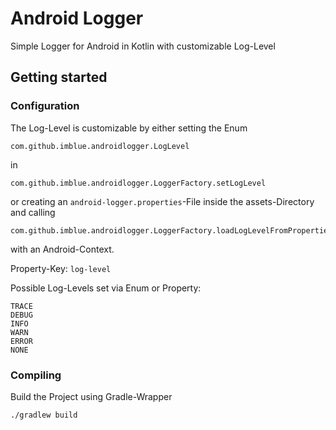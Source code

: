 # Android Logger

Simple Logger for Android in Kotlin with customizable Log-Level

## Getting started

### Configuration

The Log-Level is customizable by either setting the Enum
 ```
 com.github.imblue.androidlogger.LogLevel
 ```
 in
  ```
  com.github.imblue.androidlogger.LoggerFactory.setLogLevel
  ```
   or creating an `android-logger.properties`-File inside the assets-Directory and calling
  ```
  com.github.imblue.androidlogger.LoggerFactory.loadLogLevelFromProperties
  ```
   with an Android-Context.

   Property-Key: `log-level`

   Possible Log-Levels set via Enum or Property:
   ```
   TRACE
   DEBUG
   INFO
   WARN
   ERROR
   NONE
   ```

### Compiling

Build the Project using Gradle-Wrapper

```
./gradlew build
```